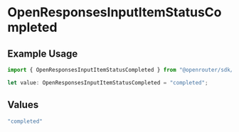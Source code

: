 # OpenResponsesInputItemStatusCompleted

## Example Usage

```typescript
import { OpenResponsesInputItemStatusCompleted } from "@openrouter/sdk/models";

let value: OpenResponsesInputItemStatusCompleted = "completed";
```

## Values

```typescript
"completed"
```